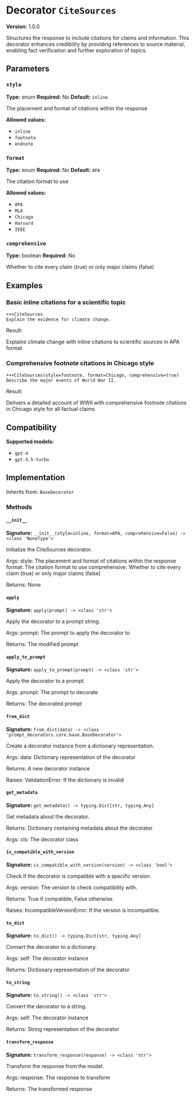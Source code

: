 # Decorator `CiteSources`

**Version:** 1.0.0

Structures the response to include citations for claims and information. This decorator enhances credibility by providing references to source material, enabling fact verification and further exploration of topics.

## Parameters

### `style`

**Type:** enum
**Required:** No
**Default:** `inline`

The placement and format of citations within the response

**Allowed values:**

- `inline`
- `footnote`
- `endnote`

### `format`

**Type:** enum
**Required:** No
**Default:** `APA`

The citation format to use

**Allowed values:**

- `APA`
- `MLA`
- `Chicago`
- `Harvard`
- `IEEE`

### `comprehensive`

**Type:** boolean
**Required:** No

Whether to cite every claim (true) or only major claims (false)

## Examples

### Basic inline citations for a scientific topic

```
+++CiteSources
Explain the evidence for climate change.
```

Result:

Explains climate change with inline citations to scientific sources in APA format

### Comprehensive footnote citations in Chicago style

```
+++CiteSources(style=footnote, format=Chicago, comprehensive=true)
Describe the major events of World War II.
```

Result:

Delivers a detailed account of WWII with comprehensive footnote citations in Chicago style for all factual claims

## Compatibility

**Supported models:**

- `gpt-4`
- `gpt-3.5-turbo`

## Implementation

Inherits from: `BaseDecorator`

### Methods

#### `__init__`

**Signature:** `__init__(style=inline, format=APA, comprehensive=False) -> <class 'NoneType'>`

Initialize the CiteSources decorator.

Args:
    style: The placement and format of citations within the response
    format: The citation format to use
    comprehensive: Whether to cite every claim (true) or only major claims (false)


Returns:
    None

#### `apply`

**Signature:** `apply(prompt) -> <class 'str'>`

Apply the decorator to a prompt string.

Args:
    prompt: The prompt to apply the decorator to


Returns:
    The modified prompt

#### `apply_to_prompt`

**Signature:** `apply_to_prompt(prompt) -> <class 'str'>`

Apply the decorator to a prompt.

Args:
    prompt: The prompt to decorate

Returns:
    The decorated prompt

#### `from_dict`

**Signature:** `from_dict(data) -> <class 'prompt_decorators.core.base.BaseDecorator'>`

Create a decorator instance from a dictionary representation.

Args:
    data: Dictionary representation of the decorator

Returns:
    A new decorator instance

Raises:
    ValidationError: If the dictionary is invalid

#### `get_metadata`

**Signature:** `get_metadata() -> typing.Dict[str, typing.Any]`

Get metadata about the decorator.

Returns:
    Dictionary containing metadata about the decorator


Args:
    cls: The decorator class

#### `is_compatible_with_version`

**Signature:** `is_compatible_with_version(version) -> <class 'bool'>`

Check if the decorator is compatible with a specific version.

Args:
    version: The version to check compatibility with.


Returns:
    True if compatible, False otherwise.


Raises:
    IncompatibleVersionError: If the version is incompatible.

#### `to_dict`

**Signature:** `to_dict() -> typing.Dict[str, typing.Any]`

Convert the decorator to a dictionary.

Args:
    self: The decorator instance

Returns:
    Dictionary representation of the decorator

#### `to_string`

**Signature:** `to_string() -> <class 'str'>`

Convert the decorator to a string.

Args:
    self: The decorator instance

Returns:
    String representation of the decorator

#### `transform_response`

**Signature:** `transform_response(response) -> <class 'str'>`

Transform the response from the model.

Args:
    response: The response to transform

Returns:
    The transformed response
